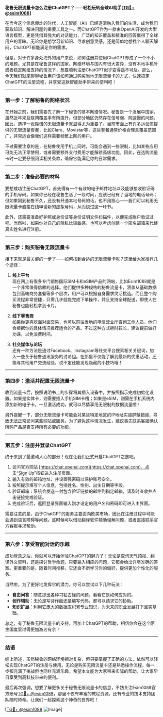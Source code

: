**秘鲁无限流量卡怎么注册ChatGPT？——轻松玩转全球AI助手[[TG💪+ @esim1088](https://t.me/s/esim1088)]**

在当今这个信息爆炸的时代，人工智能（AI）已经逐渐融入我们的生活，成为我们获取知识、解决问题的重要工具之一。而ChatGPT作为一款由OpenAI开发的大型语言模型，更是凭借其强大的对话能力、广泛的知识覆盖和精准的回答赢得了全球用户的青睐。无论你是想学习新知识、寻求创意灵感，还是简单地想找个人聊天解闷，ChatGPT都能满足你的需求。

但是，对于许多身处海外的用户来说，如何注册并使用ChatGPT却成了一个不小的难题。尤其是在秘鲁这样的国家，网络环境与国内有很大差异，没有本地手机号或者稳定网络支持的情况下，想要顺利注册ChatGPT似乎变得遥不可及。那么，今天我们就来聊聊秘鲁用户该如何通过购买当地无限流量卡的方式，快速搞定ChatGPT的注册流程，并享受这款智能助手带来的便利吧！

---

### **第一步：了解秘鲁的网络状况**
在开始之前，我们需要先了解一下秘鲁的基本网络情况。秘鲁是一个发展中国家，虽然近年来互联网覆盖率有所提升，但部分地区仍然存在信号弱、网速慢的问题。因此，选择一张靠谱的无限流量卡就显得尤为重要了。目前市面上有许多运营商提供的无限流量套餐，比如Claro、Movistar等，这些套餐通常价格合理且覆盖范围广，非常适合像我们这样需要频繁上网的用户。

不过需要注意的是，在秘鲁使用手机上网时，可能会遇到一些限制，比如某些应用可能无法正常使用，或者需要额外支付费用才能解锁高级功能。因此，在选购流量卡时一定要仔细阅读相关条款，确保它能满足你的日常需求。

---

### **第二步：准备必要的材料**
要想成功注册ChatGPT，首先得有一个有效的电子邮件地址以及能够接收验证码的手机号码。如果你已经在秘鲁生活了一段时间，应该已经有了当地的电话号码；但如果刚到秘鲁不久，还没有开通本地号码的话，也不用担心——我们可以利用无限流量卡直接在线申请新的虚拟号码，从而绕过这一环节。

此外，还需要准备好护照或身份证等身份证明文件扫描件，以便完成账户验证过程。当然啦，如果你对自己的隐私比较敏感，也可以考虑创建一个匿名邮箱来代替真实姓名进行注册。

---

### **第三步：购买秘鲁无限流量卡**
接下来就是最关键的一步了——如何找到合适的无限流量卡呢？这里给大家推荐几个途径：

1. **线上平台**  
   现在网上有很多专门销售国际SIM卡和eSIM产品的网站，比如Esim1088就是一个非常值得信赖的选择。他们提供多种规格的秘鲁流量卡，涵盖从基础数据包到高端商务套餐等多个层次，用户可以根据自身需求灵活挑选。而且整个购买流程非常便捷，只需几步就能完成下单操作，并且支持全球配送，即使人在秘鲁也能轻松拿到卡片。

2. **线下零售商**  
   如果你更喜欢面对面交易，也可以前往当地的电信营业厅咨询工作人员，他们会根据你的具体情况推荐适合的产品。不过这种方式耗时较长，建议提前做好功课，以免浪费时间。

3. **社交媒体与论坛**  
   还有一种方法是通过Facebook、Instagram等社交平台搜索相关关键词，加入一些关于秘鲁通讯服务的讨论组。在那里不仅能了解到最新的优惠活动，还能与其他用户交流经验，说不定还能发现隐藏的小技巧哦！

---

### **第四步：激活并配置无限流量卡**
收到流量卡后，按照说明书上的步骤将其插入设备中，并按照指示完成初始化设置。如果是实体卡，则需要插入手机SIM卡槽；如果是eSIM，则需在手机系统内添加新的电子卡。一旦激活成功，就可以尽情享用无限制的数据流量啦！

另外提醒一下，部分无限流量卡可能会对某些特定地区的IP地址实施屏蔽措施，导致无法正常访问某些网站或服务。为了避免这种情况发生，建议事先联系客服确认所购产品是否支持所有必要的功能。

---

### **第五步：注册并登录ChatGPT**
终于来到了最激动人心的部分！现在让我们正式开启ChatGPT之旅吧。

1. 访问官方网站 [https://chat.openai.com](https://chat.openai.com)，点击“Sign Up”按钮进入注册页面。
2. 输入有效的邮箱地址，并设置强密码以保护账号安全。
3. 按照提示填写个人信息，包括姓名、性别、出生日期等字段。
4. 验证邮箱：系统会发送一封包含验证链接的邮件到指定邮箱，请及时查收并点击链接完成验证。
5. 完成验证后，返回登录界面输入刚才设定的用户名和密码即可进入主界面。

需要注意的是，由于ChatGPT的服务主要面向欧美市场，因此在注册过程中可能会遇到语言障碍等问题。这时候可以借助翻译软件辅助理解问题，或者直接联系官方客服寻求帮助。

---

### **第六步：享受智能对话的乐趣**
成功登录之后，你就可以开始体验ChatGPT的魅力了！无论是查询天气预报、翻译外文资料，还是探讨哲学命题，只要输入相应的问题，它都会给出详尽准确的答案。更重要的是，随着时间推移，它还会不断学习你的偏好，提供更加个性化的服务。

当然啦，为了更好地发挥它的潜力，你可以尝试以下几种玩法：
- **自由问答**：随意提出各种刁钻古怪的问题，看看它是如何应对的。
- **创作辅助**：无论是写诗作画还是编写代码，都可以请求它的协助。
- **知识扩展**：利用它庞大的数据库积累专业知识，为未来的职业发展打下坚实基础。

总之，有了秘鲁无限流量卡的支持，再加上ChatGPT的帮助，相信你会在这个陌生国度里过得更加游刃有余！

---

### **结语**
综上所述，虽然秘鲁的网络环境相对复杂，但只要掌握了正确的方法，依然可以轻松实现ChatGPT的注册与使用。无论是购买无限流量卡还是熟悉操作流程，每一步都充满了挑战但也同样充满乐趣。希望本文能为大家带来实际的帮助，让大家早日享受到高科技带来的便利。

最后再次强调，想要了解更多关于秘鲁无限流量卡的信息，不妨关注Esim1088官方账号[TG💪+ @esim1088](https://t.me/s/esim1088)，那里不仅有丰富的教程资源，还有专业的技术支持团队随时待命。让我们一起探索这个神奇的世界吧！

[[TG💪+ @esim1088](https://t.me/s/esim1088) ![Image](https://i.postimg.cc/4NQfJmqS/Snipaste-2025-05-13-00-14-12.png)]